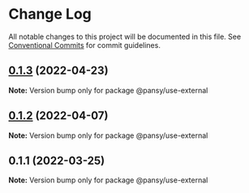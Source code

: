 # Change Log

All notable changes to this project will be documented in this file.
See [Conventional Commits](https://conventionalcommits.org) for commit guidelines.

## [0.1.3](https://github.com/pansyjs/react-hooks/compare/@pansy/use-external@0.1.2...@pansy/use-external@0.1.3) (2022-04-23)

**Note:** Version bump only for package @pansy/use-external





## [0.1.2](https://github.com/pansyjs/react-hooks/compare/@pansy/use-external@0.1.1...@pansy/use-external@0.1.2) (2022-04-07)

**Note:** Version bump only for package @pansy/use-external





## 0.1.1 (2022-03-25)

**Note:** Version bump only for package @pansy/use-external
